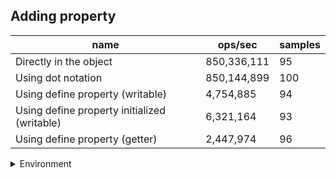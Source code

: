 ## Adding property

|name|ops/sec|samples|
|-|-|-|
|Directly in the object|850,336,111|95|
|Using dot notation|850,144,899|100|
|Using define property (writable)|4,754,885|94|
|Using define property initialized (writable)|6,321,164|93|
|Using define property (getter)|2,447,974|96|


<details>
<summary>Environment</summary>

* __Machine:__ linux x64 | 4 vCPUs | 7.6GB Mem
* __Run:__ Mon Nov 06 2023 14:55:06 GMT+0000 (Coordinated Universal Time)
</details>

<!--
{"environment":{"platform":"linux","arch":"x64","cpus":4,"totalMemory":7.6085662841796875},"benchmarks":[{"name":"Directly in the object","opsSec":850336110.6711495,"samples":9},{"name":"Using dot notation","opsSec":850144899.0412674,"samples":9},{"name":"Using define property (writable)","opsSec":4754884.788530899,"samples":5},{"name":"Using define property initialized (writable)","opsSec":6321164.196122331,"samples":5},{"name":"Using define property (getter)","opsSec":2447974.4092947375,"samples":4}]}-->
